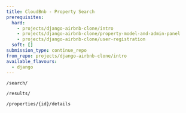 ```yaml
---
title: CloudBnb - Property Search
prerequisites:
  hard:
    - projects/django-airbnb-clone/intro
    - projects/django-airbnb-clone/property-model-and-admin-panel
    - projects/django-airbnb-clone/user-registration
  soft: []
submission_type: continue_repo
from_repo: projects/django-airbnb-clone/intro
available_flavours:
  - django
---
```


`/search/`

`/results/`

`/properties/{id}/details`
